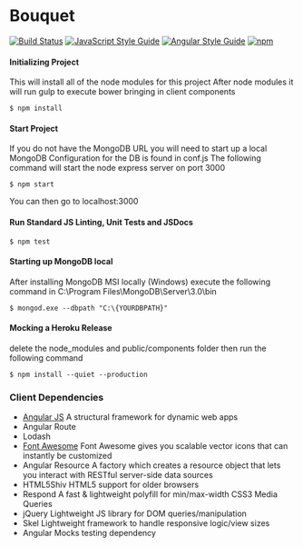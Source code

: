 # Bouquet

[![Build Status](https://travis-ci.org/coryellenberger/bouquet.io.svg?branch=master)](https://travis-ci.org/coryellenberger/bouquet.io)        [![JavaScript Style Guide](https://img.shields.io/badge/code%20style-standard-brightgreen.svg)](http://standardjs.com/)       [![Angular Style Guide](https://img.shields.io/badge/bestpractices-angularjs-brightgreen.svg?style=flat)](https://github.com/johnpapa/angular-styleguide/blob/master/a1/README.md) [![npm](https://img.shields.io/npm/v/npm.svg?maxAge=2592000)]()

#### Initializing Project
This will install all of the node modules for this project
After node modules it will run gulp to execute bower bringing in client components
``` 
$ npm install
```

#### Start Project
If you do not have the MongoDB URL you will need to start up a local MongoDB
Configuration for the DB is found in conf.js
The following command will start the node express server on port 3000 
```
$ npm start
```
You can then go to localhost:3000

#### Run Standard JS Linting, Unit Tests and JSDocs
```
$ npm test
```

#### Starting up MongoDB local
After installing MongoDB MSI locally (Windows)
execute the following command in
C:\Program Files\MongoDB\Server\3.0\bin

```
$ mongod.exe --dbpath "C:\{YOURDBPATH}"
```

#### Mocking a Heroku Release
delete the node_modules and public/components folder then run the following command
```
$ npm install --quiet --production
```

### Client Dependencies
- [Angular JS](https://docs.angularjs.org/api) A structural framework for dynamic web apps
- Angular Route
- Lodash
- [Font Awesome](http://fontawesome.io/) Font Awesome gives you scalable vector icons that can instantly be customized
- Angular Resource A factory which creates a resource object that lets you interact with RESTful server-side data sources
- HTML5Shiv HTML5 support for older browsers
- Respond A fast & lightweight polyfill for min/max-width CSS3 Media Queries
- jQuery Lightweight JS library for DOM queries/manipulation
- Skel Lightweight framework to handle responsive logic/view sizes
- Angular Mocks testing dependency